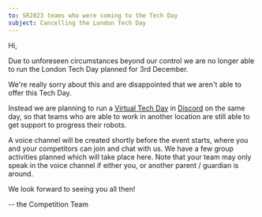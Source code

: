 ```yaml
---
to: SR2023 teams who were coming to the Tech Day
subject: Cancelling the London Tech Day
---
```


Hi,

Due to unforeseen circumstances beyond our control we are no longer able to run
the London Tech Day planned for 3rd December.

We're really sorry about this and are disappointed that we aren't able to offer
this Tech Day.

Instead we are planning to run a [Virtual Tech Day][virtual-tech-day] in
[Discord](https://studentrobotics.org/docs/team_admin/discord) on the same day,
so that teams who are able to work in another location are still able to get
support to progress their robots.

A voice channel will be created shortly before the event starts, where you and
your competitors can join and chat with us. We have a few group activities
planned which will take place here. Note that your team may only speak in the
voice channel if either you, or another parent / guardian is around.

We look forward to seeing you all then!

-- the Competition Team

[virtual-tech-day]: https://studentrobotics.org/events/sr2023/virtual-tech-day-december
